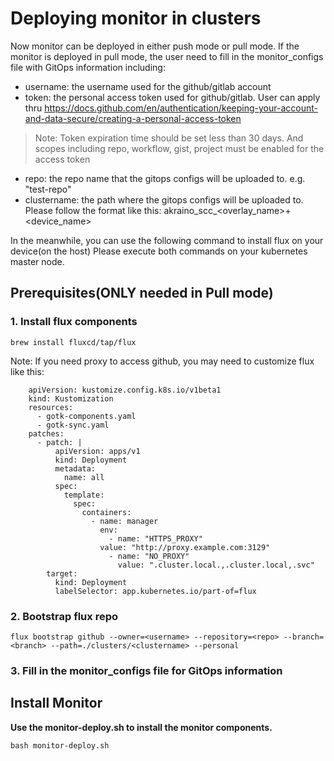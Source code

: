 # Deploying monitor in clusters

Now monitor can be deployed in either push mode or pull mode.
If the monitor is deployed in pull mode, the user need to fill in the monitor_configs file with GitOps information including:
- username: the username used for the github/gitlab account
- token: the personal access token used for github/gitlab. User can apply thru https://docs.github.com/en/authentication/keeping-your-account-and-data-secure/creating-a-personal-access-token
> Note: Token expiration time should be set less than 30 days. And scopes including repo, workflow, gist, project must be enabled for the access token
- repo: the repo name that the gitops configs will be uploaded to. e.g. "test-repo"
- clustername: the path where the gitops configs will be uploaded to. Please follow the 
format like this: akraino_scc_<overlay_name>+<device_name>

In the meanwhile, you can use the following command to install flux on your device(on the host)
Please execute both commands on your kubernetes master node.

## Prerequisites(ONLY needed in Pull mode)
### 1. Install flux components
```
brew install fluxcd/tap/flux
```

Note: If you need proxy to access github, you may need to customize flux like this:
```   
	apiVersion: kustomize.config.k8s.io/v1beta1
	kind: Kustomization
	resources:
	  - gotk-components.yaml
	  - gotk-sync.yaml
	patches:
	  - patch: |
	      apiVersion: apps/v1
	      kind: Deployment
	      metadata:
	        name: all
	      spec:
	        template:
	          spec:
	            containers:
	              - name: manager
	                env:
	                  - name: "HTTPS_PROXY"
		            value: "http://proxy.example.com:3129"
	                  - name: "NO_PROXY"
	                    value: ".cluster.local.,.cluster.local,.svc"      
	    target:
	      kind: Deployment
	      labelSelector: app.kubernetes.io/part-of=flux
```

### 2. Bootstrap flux repo
```
flux bootstrap github --owner=<username> --repository=<repo> --branch=<branch> --path=./clusters/<clustername> --personal
```

### 3. Fill in the monitor_configs file for GitOps information


## Install Monitor
**Use the monitor-deploy.sh to install the monitor components.**

```
bash monitor-deploy.sh
```
